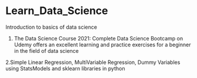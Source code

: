 # Learn_Data_Science
Introduction to basics of data science 


1. The Data Science Course 2021: Complete Data Science Bootcamp on Udemy offers an excellent learning and practice exercises for a beginner in the field of data science 

2.Simple Linear Regression, MultiVariable Regression, Dummy Variables using StatsModels and sklearn libraries in python 
